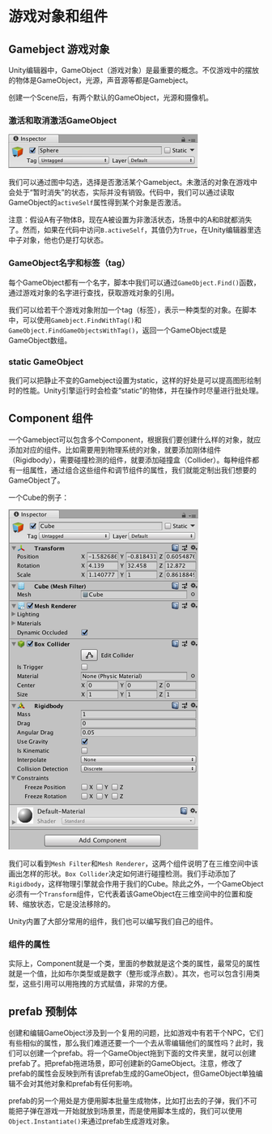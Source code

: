 # 游戏对象和组件

## Gamebject 游戏对象

Unity编辑器中，GameObject（游戏对象）是最重要的概念。不仅游戏中的摆放的物体是GameObject，光源，声音源等都是Gamebject。

创建一个Scene后，有两个默认的GameObject，光源和摄像机。

### 激活和取消激活GameObject

![](res/2.png)

我们可以通过图中勾选，选择是否激活某个Gamebject。未激活的对象在游戏中会处于“暂时消失”的状态，实际并没有销毁。代码中，我们可以通过读取GameObject的`activeSelf`属性得到某个对象是否激活。

注意：假设A有子物体B，现在A被设置为非激活状态，场景中的A和B就都消失了。然而，如果在代码中访问`B.activeSelf`，其值仍为`True`，在Unity编辑器里选中子对象，他也仍是打勾状态。

### GameObject名字和标签（tag）

每个GameObject都有一个名字，脚本中我们可以通过`GameObject.Find()`函数，通过游戏对象的名字进行查找，获取游戏对象的引用。

我们可以给若干个游戏对象附加一个tag（标签），表示一种类型的对象。在脚本中，可以使用`Gamebject.FindWithTag()`和`GameObject.FindGameObjectsWithTag()`，返回一个GameObject或是GameObject数组。

### static GameObject

我们可以把静止不变的Gamebject设置为static，这样的好处是可以提高图形绘制时的性能。Unity引擎运行时会检查“static”的物体，并在操作时尽量进行批处理。

## Component 组件

一个Gamebject可以包含多个Component，根据我们要创建什么样的对象，就应添加对应的组件。比如需要用到物理系统的对象，就要添加刚体组件（Rigidbody），需要碰撞检测的组件，就要添加碰撞盒（Collider）。每种组件都有一组属性，通过组合这些组件和调节组件的属性，我们就能定制出我们想要的GameObject了。

一个Cube的例子：

![](res/1.png)

我们可以看到`Mesh Filter`和`Mesh Renderer`，这两个组件说明了在三维空间中该画出怎样的形状。`Box Collider`决定如何进行碰撞检测。我们手动添加了`Rigidbody`，这样物理引擎就会作用于我们的Cube。除此之外，一个GameObject必须有一个`Transform`组件，它代表着该GameObject在三维空间中的位置和旋转、缩放状态，它是没法移除的。

Unity内置了大部分常用的组件，我们也可以编写我们自己的组件。

### 组件的属性

实际上，Component就是一个类，里面的参数就是这个类的属性，最常见的属性就是一个值，比如布尔类型或是数字（整形或浮点数）。其次，也可以包含引用类型，这些引用可以用拖拽的方式赋值，非常的方便。

## prefab 预制体

创建和编辑GameObject涉及到一个复用的问题，比如游戏中有若干个NPC，它们有些相似的属性，那么我们难道还要一个一个去从零编辑他们的属性吗？此时，我们可以创建一个prefab。将一个GameObject拖到下面的文件夹里，就可以创建prefab了。把prefab拖进场景，即可创建新的GameObject。注意，修改了prefab的属性会反映到所有该prefab生成的GameObject，但GameObject单独编辑不会对其他对象和prefab有任何影响。

prefab的另一个用处是方便用脚本批量生成物体，比如打出去的子弹，我们不可能把子弹在游戏一开始就放到场景里，而是使用脚本生成的，我们可以使用`Object.Instantiate()`来通过prefab生成游戏对象。

